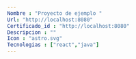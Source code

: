 ```yaml
---
Nombre : "Proyecto de ejemplo "
Url: "http://localhost:8080"
Certificado_id : "http://localhost:8080"
Descripcion : ""
Icon : "astro.svg"
Tecnologias : ["react","java"]
---
```


